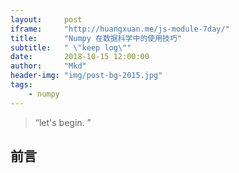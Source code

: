 ```yaml
---
layout:     post
iframe:     "http://huangxuan.me/js-module-7day/"
title:      "Numpy 在数据科学中的使用技巧"
subtitle:   " \"keep log\""
date:       2018-10-15 12:00:00
author:     "Mkd"
header-img: "img/post-bg-2015.jpg"
tags:
    - numpy
---
```


> “let's begin. ”

## 前言